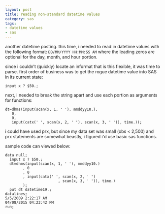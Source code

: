 ```yaml
---
layout: post
title: reading non-standard datetime values
category: sas
tags:
- datetime values
- sas
---
```


another datetime posting. this time, i needed to read in datetime values with the following format: `DD/MM/YYYY HH:MM:SS AM` where the leading zeros are optional for the day, month, and hour portion.

<!--more-->

since i couldn’t (quickly) locate an informat that is this flexible, it was time to parse. first order of business was to get the rogue datetime value into SAS in its current state:

	input x ? $50.;

next, i needed to break the string apart and use each portion as arguments for functions:

	dt=dhms(input(scan(x, 1, ' '), mmddyy10.),
	   0,
	   0,
	   input(catx(' ', scan(x, 2, ' '), scan(x, 3, ' ')), time.));

i could have used prx, but since my data set was small (obs < 2,500) and prx statements are somewhat beastly, i figured i'd use basic sas functions.

sample code can viewed below:

    data null;
      input x ? $50.;
      dt=dhms(input(scan(x, 1, ' '), mmddyy10.)
            , 0
            , 0
            , input(catx(' ', scan(x, 2, ' ')
            				, scan(x, 3, ' ')), time.)
            );
      put dt datetime19.;
    datalines;
    5/5/2009 2:22:17 AM
    04/08/2015 04:23:42 PM
    run;
